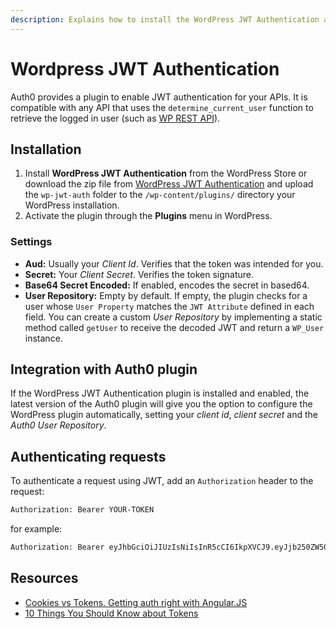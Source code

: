 ```yaml
---
description: Explains how to install the WordPress JWT Authentication and integration with the Auth0 plugin.
---
```


# Wordpress JWT Authentication

Auth0 provides a plugin to enable JWT authentication for your APIs. It is compatible with any API that uses the `determine_current_user` function to retrieve the logged in user (such as [WP REST API](https://wordpress.org/plugins/json-rest-api/)).

## Installation

1. Install **WordPress JWT Authentication** from the WordPress Store or download the zip file from [WordPress JWT Authentication](https://wordpress.org/plugins/wp-jwt-auth/) and upload the `wp-jwt-auth` folder to the `/wp-content/plugins/` directory your WordPress installation.
2. Activate the plugin through the **Plugins** menu in WordPress.

### Settings

- **Aud:** Usually your *Client Id*. Verifies that the token was intended for you.
- **Secret:** Your *Client Secret*. Verifies the token signature.
- **Base64 Secret Encoded:** If enabled, encodes the secret in based64.
- **User Repository:** Empty by default. If empty, the plugin checks for a user whose `User Property` matches the `JWT Attribute` defined in each field. You can create a custom *User Repository* by implementing a static method called `getUser` to receive the decoded JWT and return a `WP_User` instance.

## Integration with Auth0 plugin

If the WordPress JWT Authentication plugin is installed and enabled, the latest version of the Auth0 plugin will give you the option to configure the WordPress plugin automatically, setting your *client id*, *client secret* and the *Auth0 User Repository*.

## Authenticating requests

To authenticate a request using JWT, add an `Authorization` header to the request:

```txt
Authorization: Bearer YOUR-TOKEN
```

for example:

```txt
Authorization: Bearer eyJhbGciOiJIUzIsNiIsInR5cCI6IkpXVCJ9.eyJjb250ZW50IjoiVGhpcyBpcyB5b3VyIHVzZXIgSldUIHByb3ZpZGVkIGJ5IHRoZSBBdXRoMCBzZXJ2rXIifQ.b47GoWoY_5n4jIyGghPTLFEQtSegnVydcvl6gpWNeUE
```

## Resources

- [Cookies vs Tokens. Getting auth right with Angular.JS](https://auth0.com/blog/2014/01/07/angularjs-authentication-with-cookies-vs-token/)
- [10 Things You Should Know about Tokens](https://auth0.com/blog/2014/01/27/ten-things-you-should-know-about-tokens-and-cookies/)
